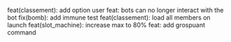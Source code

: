 feat(classement): add option user
feat: bots can no longer interact with the bot
fix(bomb): add immune test
feat(classement): load all members on launch
feat(slot_machine): increase max to 80%
feat: add grospuant command
